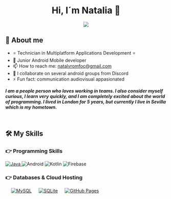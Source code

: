 <div align="center">
<h1 align="center">Hi, I´m Natalia 👋</h1>
<img src="https://media.licdn.com/dms/image/D4D16AQFiQRDtFoXtwg/profile-displaybackgroundimage-shrink_350_1400/0/1673039577731?e=1723075200&v=beta&t=_fGXCdcwqXemg1L-Yx2Dk1lOiqQz0miZhd9MTlGfaLA">
</div>

<a href="https://www.linkedin.com/in/natalia-%C3%A1lvarez-romero-3a607960/"></a>

## 💫 About me

- ⭐ Technician in Multiplatform Applications Development ⭐ 
- 📲 Junior Android Mobile developer
- 📫 How to reach me: natalvromfoc@gmail.com
- 👯 I collaborate on several android groups from Discord
- ⚡ Fun fact: communication audiovisual appasionated
  

 <p><i><b>I am a people person who loves working in teams. I also consider myself curious, I learn very quickly, and I am completely excited about the world of programming. I lived in London for 5 years, but currently I live in Sevilla which is my hometown.</b></i></p>

<br>

## 🛠️ My Skills

### 👉 Programming Skills

<p align="left"> 
<a href="https://www.java.com/en/">
    <img alt="Java" src="https://img.shields.io/badge/Java-ED8B00?style=for-the-badge&logo=java&logoColor=white"/>
  </a>
  <a>
  <img alt="Android" src="https://img.shields.io/badge/Android-3DDC84?style=for-the-badge&logo=android&logoColor=white">
</a>
  <a>
  <img alt="Kotlin" src="https://img.shields.io/badge/Kotlin-0095D5?&style=for-the-badge&logo=kotlin&logoColor=white">
</a>
<a>
    <img alt="Firebase" src="https://img.shields.io/badge/Firebase-000?style=for-the-badge&logo=firebase">
</a>
</p>

### 👉 Databases & Cloud Hosting
<p align="left">
  &emsp;
    <a href="https://www.mysql.com/"><img alt="MySQL" src="https://img.shields.io/badge/MySQL-00000F?style=for-the-badge&logo=mysql&logoColor=white"></a>
  &emsp;
    <a href="https://www.sqlite.org/"><img alt="SQLite" src ="https://img.shields.io/badge/SQLite-07405E?style=for-the-badge&logo=sqlite&logoColor=white"/></a>
  &emsp;
    <a href="https://www.github.com"><img alt="GitHub Pages" src="https://img.shields.io/badge/GitHub-100000?style=for-the-badge&logo=github&logoColor=white"></a>
  &emsp;

